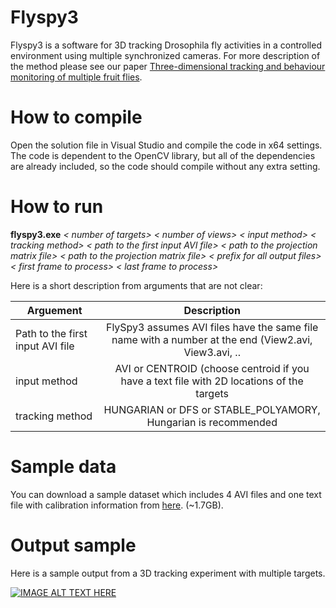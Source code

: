 # Flyspy3
Flyspy3 is a software for 3D tracking Drosophila fly activities in a controlled environment using multiple synchronized cameras. For more description of the method please see our paper [Three-dimensional tracking and behaviour monitoring of multiple fruit flies](https://www.ncbi.nlm.nih.gov/pubmed/23034355).
# How to compile
Open the solution file in Visual Studio and compile the code in x64 settings. The code is dependent to the OpenCV library, but all of the dependencies are already included, so the code should compile without any extra setting.

# How to run
**flyspy3.exe** *< number of targets>* *< number of views>* *< input method>* *< _tracking method_>* *< path to the first input AVI file>* *< path to the projection matrix file>* *< path to the projection matrix file>* *< prefix for all output files>* *< first frame to process>* *< last frame to process>*


Here is a short description from arguments that are not clear:

| Arguement        | Description           |
| ------------- |:-------------:|
| Path to the first input AVI file| FlySpy3 assumes AVI files have the same file name with a number at the end (View2.avi, View3.avi, ..|
| input method      | AVI or CENTROID (choose centroid if you have a text file with 2D locations of the targets     | 
| tracking method | HUNGARIAN or DFS or STABLE_POLYAMORY, Hungarian is recommended   | 

# Sample data
You can download a sample dataset which includes 4 AVI files and one text file with calibration information from [here](https://drive.google.com/drive/folders/0Bzem1LPfAlcOR2F4S1F1dnRBaWM). (~1.7GB).
# Output sample
Here is a sample output from a 3D tracking experiment with multiple targets.

[![IMAGE ALT TEXT HERE](https://img.youtube.com/vi/i_FFQGsIDJc/0.jpg)](https://www.youtube.com/watch?v=i_FFQGsIDJc)
